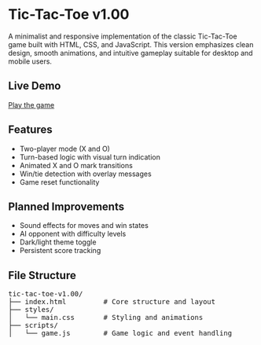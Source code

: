 # Tic-Tac-Toe v1.00

A minimalist and responsive implementation of the classic Tic-Tac-Toe game built with HTML, CSS, and JavaScript. This version emphasizes clean design, smooth animations, and intuitive gameplay suitable for desktop and mobile users.

## Live Demo

[Play the game](https://definitelyavi.github.io/tic-tac-toe-v1.00/)

## Features

- Two-player mode (X and O)
- Turn-based logic with visual turn indication
- Animated X and O mark transitions
- Win/tie detection with overlay messages
- Game reset functionality

## Planned Improvements

- Sound effects for moves and win states
- AI opponent with difficulty levels
- Dark/light theme toggle
- Persistent score tracking

## File Structure

<pre>
tic-tac-toe-v1.00/
├── index.html         # Core structure and layout
├── styles/
│   └── main.css       # Styling and animations
├── scripts/
│   └── game.js        # Game logic and event handling
</pre>
